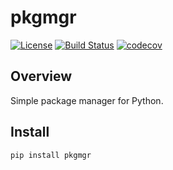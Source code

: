 # pkgmgr

[![License](https://img.shields.io/badge/License-Apache%202.0-blue.svg)](https://opensource.org/licenses/Apache-2.0)
[![Build Status](https://travis-ci.org/kuwv/python-pkgmgr.svg?branch=master)](https://travis-ci.org/kuwv/python-pkgmgr)
[![codecov](https://codecov.io/gh/kuwv/python-pkgmgr/branch/master/graph/badge.svg)](https://codecov.io/gh/kuwv/python-pkgmgr)

## Overview

Simple package manager for Python.

## Install

`pip install pkgmgr`
